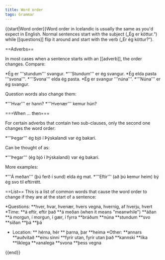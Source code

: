 ```yaml
---
title: Word order
tags: Grammar
---
```


{{start|Word order}}Word order in Icelandic is usually the same as you'd expect in English. Normal sentences start with the subject („Ég er köttur.“) while [[questions]] flip it around and start with the verb („Er ég köttur?“).

==Adverbs==
<level a1/>

In most cases when a sentence starts with an [[adverb]], the order changes. Compare:

*Ég er '''stundum''' svangur.
*'''Stundum''' er ég svangur.
*Ég elda pasta '''svona'''.
*'''Svona''' elda ég pasta.
*Ég er svangur '''núna'''.
*'''Núna''' er ég svangur.

Question words also change them:

*'''Hvar''' er hann?
*'''Hvenær''' kemur hún?

===When ... then===
<level b1/>

For certain adverbs that contain two sub-clauses, only the second one changes the word order:

*'''Þegar''' ég bjó í Þýskalandi var ég bakari.

Can be thought of as:

*'''Þegar''' (ég bjó í Þýskalandi) var ég bakari.

More examples:

*'''Á meðan''' (þú ferð í sund) elda ég mat.
*'''Eftir''' (að þú kemur heim) bý ég svo til eftirrétt.

==List==
This is a list of common words that cause the word order to change if they are at the start of a sentence:

*Questions:
**hver, hvar, hvenær, hvers vegna, hvernig, af hverju, hvert
*Time:
**á eftir, eftir það
**á meðan (when it means "meanwhile")
**áðan
**á morgun, í morgun, í gær, í fyrra
**bráðum
**núna
**stundum
**svo
**síðan
**þá
**þá
* Location:
** hérna, hér
** þarna, þar
**heima
*Other:
**annars
**auðvitað
**einu sinni
**fyrir utan, fyrir utan það
**kannski
**líka
**líklega
**vanalega
**svona
**þess vegna


{{end}}